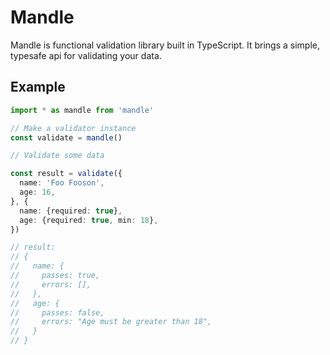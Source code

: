 # Mandle

Mandle is functional validation library built in TypeScript. It brings a simple, typesafe api for validating your data.

## Example

```typescript
import * as mandle from 'mandle'

// Make a validator instance
const validate = mandle()

// Validate some data

const result = validate({
  name: 'Foo Fooson',
  age: 16,
}, {
  name: {required: true},
  age: {required: true, min: 18},
})

// result:
// {
//   name: {
//     passes: true,
//     errors: [],
//   },
//   age: {
//     passes: false,
//     errors: "Age must be greater than 18",
//   }
// }
```
